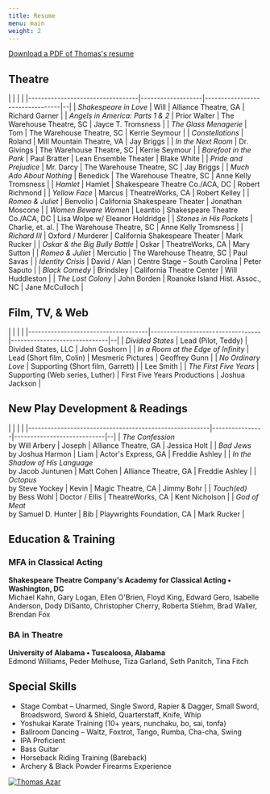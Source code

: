 ```yaml
---
title: Resume
menu: main
weight: 2
---
```

[Download a PDF of Thomas's resume](/pdf/Thomas-Azar-resume.pdf)

## Theatre

|                                  |                   |                                 |
|----------------------------------|-------------------|---------------------------------|--|
| *Shakespeare in Love*            | Will              | Alliance Theatre, GA            | Richard Garner |
| *Angels in America: Parts 1 & 2* | Prior Walter      | The Warehouse Theatre, SC       | Jayce T. Tromsness |
| *The Glass Menagerie*            | Tom               | The Warehouse Theatre, SC       | Kerrie Seymour |
| *Constellations*                 | Roland            | Mill Mountain Theatre, VA       | Jay Briggs |
| *In the Next Room*               | Dr. Givings       | The Warehouse Theatre, SC       | Kerrie Seymour |
| *Barefoot in the Park*           | Paul Bratter      | Lean Ensemble Theater           | Blake White |
| *Pride and Prejudice*            | Mr. Darcy         | The Warehouse Theatre, SC       | Jay Briggs |
| *Much Ado About Nothing*         | Benedick          | The Warehouse Theatre, SC       | Anne Kelly Tromsness |
| *Hamlet*                         | Hamlet            | Shakespeare Theatre Co./ACA, DC | Robert Richmond |
| *Yellow Face*                    | Marcus            | TheatreWorks, CA                | Robert Kelley |
| *Romeo & Juliet*                 | Benvolio          | California Shakespeare Theater  | Jonathan Moscone |
| *Women Beware Women*             | Leantio           | Shakespeare Theatre Co./ACA, DC | Lisa Wolpe w/ Eleanor Holdridge |
| *Stones in His Pockets*          | Charlie, et. al.  | The Warehouse Theatre, SC       | Anne Kelly Tromsness |
| *Richard III*                    | Oxford / Murderer | California Shakespeare Theater  | Mark Rucker |
| *Oskar & the Big Bully Battle*   | Oskar             | TheatreWorks, CA                | Mary Sutton |
| *Romeo & Juliet*                 | Mercutio          | The Warehouse Theatre, SC       | Paul Savas |
| *Identity Crisis*                | David / Alan      | Centre Stage – South Carolina   | Peter Saputo |
| *Black Comedy*                   | Brindsley         | California Theatre Center       | Will Huddleston |
| *The Lost Colony*                | John Borden       | Roanoke Island Hist. Assoc., NC | Jane McCulloch |

## Film, TV, & Web

|                                     |                                  |                              |
|-------------------------------------|----------------------------------|------------------------------|--|
| *Divided States*                    | Lead (Pilot, Teddy)              | Divided States, LLC          | John Goshorn |
| *In a Room at the Edge of Infinity* | Lead (Short film, Colin)         | Mesmeric Pictures            | Geoffrey Gunn |
| *No Ordinary Love*                  | Supporting (Short film, Garrett) |                              | Lee Smith |
| *The First Five Years*              | Supporting (Web series, Luther)  | First Five Years Productions | Joshua Jackson |

## New Play Development & Readings

|                                                        |                |                            |
|--------------------------------------------------------|----------------|----------------------------|--|
| *The Confession* <br> by Will Arbery                   | Joseph         | Alliance Theatre, GA       | Jessica Holt |
| *Bad Jews* <br> by Joshua Harmon                       | Liam           | Actor's Express, GA        | Freddie Ashley |
| *In the Shadow of His Language* <br> by Jacob Juntunen | Matt Cohen     | Alliance Theatre, GA       | Freddie Ashley |
| *Octopus* <br> by Steve Yockey                         | Kevin          | Magic Theatre, CA          | Jimmy Bohr |
| *Touch(ed)* <br> by Bess Wohl                          | Doctor / Ellis | TheatreWorks, CA           | Kent Nicholson |
| *God of Meat* <br> by Samuel D. Hunter                 | Bib            | Playwrights Foundation, CA | Mark Rucker |

## Education & Training

### MFA in Classical Acting

**Shakespeare Theatre Company's Academy for Classical Acting • Washington, DC**  
Michael Kahn, Gary Logan, Ellen O'Brien, Floyd King, Edward Gero, Isabelle Anderson, Dody DiSanto, Christopher Cherry, Roberta Stiehm, Brad Waller, Brendan Fox

### BA in Theatre

**University of Alabama • Tuscaloosa, Alabama**  
Edmond Williams, Peder Melhuse, Tiza Garland, Seth Panitch, Tina Fitch

## Special Skills
- Stage Combat – Unarmed, Single Sword, Rapier & Dagger, Small Sword, Broadsword, Sword & Shield, Quarterstaff, Knife, Whip
- Yoshukai Karate Training (10+ years, nunchaku, bo, sai, tonfa)
- Ballroom Dancing – Waltz, Foxtrot, Tango, Rumba, Cha-cha, Swing
- IPA Proficient
- Bass Guitar
- Horseback Riding Training (Bareback)
- Archery & Black Powder Firearms Experience

[![Thomas Azar](/uploads/headshot.jpg)](/uploads/headshot.jpg)